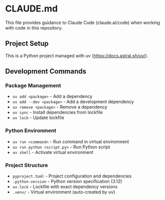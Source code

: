 # CLAUDE.md

This file provides guidance to Claude Code (claude.ai/code) when working with code in this repository.

## Project Setup

This is a Python project managed with uv (https://docs.astral.sh/uv/).

## Development Commands

### Package Management
- `uv add <package>` - Add a dependency
- `uv add --dev <package>` - Add a development dependency
- `uv remove <package>` - Remove a dependency
- `uv sync` - Install dependencies from lockfile
- `uv lock` - Update lockfile

### Python Environment
- `uv run <command>` - Run command in virtual environment
- `uv run python <script.py>` - Run Python script
- `uv shell` - Activate virtual environment

### Project Structure
- `pyproject.toml` - Project configuration and dependencies
- `.python-version` - Python version specification (3.12)
- `uv.lock` - Lockfile with exact dependency versions
- `.venv/` - Virtual environment (auto-created by uv)